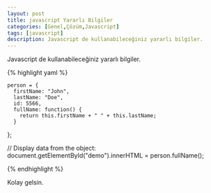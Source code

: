 ```yaml
---
layout: post
title: javascript Yararlı Bilgiler
categories: [Genel,Çözüm,Javascript]
tags: [javascript]
description: Javascript de kullanabileceğiniz yararlı bilgiler.
---
```


Javascript de kullanabileceğiniz yararlı bilgiler. 

{% highlight yaml %}

    person = {
      firstName: "John",
      lastName: "Doe",
      id: 5566,
      fullName: function() {
        return this.firstName + " " + this.lastName;
      }
  };

// Display data from the object:
document.getElementById("demo").innerHTML = person.fullName();

{% endhighlight %}


Kolay gelsin.

